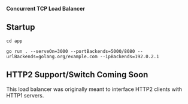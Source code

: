 **Concurrent TCP Load Balancer**


## Startup
```
cd app
```
```
go run . --serveOn=3000 --portBackends=5000/8080 --urlBackends=golang.org/example.com --ipBackends=192.0.2.1
```

## HTTP2 Support/Switch Coming Soon

This load balancer was originally meant to interface HTTP2 clients with HTTP1 servers.
